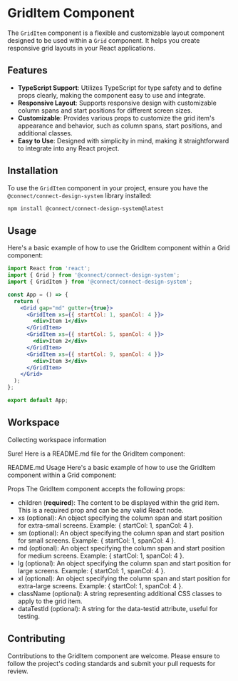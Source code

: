 # GridItem Component

The `GridItem` component is a flexible and customizable layout component designed to be used within a `Grid` component. It helps you create responsive grid layouts in your React applications.

## Features

- **TypeScript Support**: Utilizes TypeScript for type safety and to define props clearly, making the component easy to use and integrate.
- **Responsive Layout**: Supports responsive design with customizable column spans and start positions for different screen sizes.
- **Customizable**: Provides various props to customize the grid item's appearance and behavior, such as column spans, start positions, and additional classes.
- **Easy to Use**: Designed with simplicity in mind, making it straightforward to integrate into any React project.

## Installation

To use the `GridItem` component in your project, ensure you have the `@connect/connect-design-system` library installed:

```bash
npm install @connect/connect-design-system@latest
```

## Usage

Here's a basic example of how to use the GridItem component within a Grid component:

```jsx
import React from 'react';
import { Grid } from '@connect/connect-design-system';
import { GridItem } from '@connect/connect-design-system';

const App = () => {
  return (
    <Grid gap="md" gutter={true}>
      <GridItem xs={{ startCol: 1, spanCol: 4 }}>
        <div>Item 1</div>
      </GridItem>
      <GridItem xs={{ startCol: 5, spanCol: 4 }}>
        <div>Item 2</div>
      </GridItem>
      <GridItem xs={{ startCol: 9, spanCol: 4 }}>
        <div>Item 3</div>
      </GridItem>
    </Grid>
  );
};

export default App;
```

## Workspace

Collecting workspace information

Sure! Here is a README.md file for the GridItem component:

README.md
Usage
Here's a basic example of how to use the GridItem component within a Grid component:

Props
The GridItem component accepts the following props:

- children (**required**): The content to be displayed within the grid item. This is a required prop and can be any valid React node.
- xs (optional): An object specifying the column span and start position for extra-small screens. Example: { startCol: 1, spanCol: 4 }.
- sm (optional): An object specifying the column span and start position for small screens. Example: { startCol: 1, spanCol: 4 }.
- md (optional): An object specifying the column span and start position for medium screens. Example: { startCol: 1, spanCol: 4 }.
- lg (optional): An object specifying the column span and start position for large screens. Example: { startCol: 1, spanCol: 4 }.
- xl (optional): An object specifying the column span and start position for extra-large screens. Example: { startCol: 1, spanCol: 4 }.
- className (optional): A string representing additional CSS classes to apply to the grid item.
- dataTestId (optional): A string for the data-testid attribute, useful for testing.

## Contributing

Contributions to the GridItem component are welcome. Please ensure to follow the project's coding standards and submit your pull requests for review.
